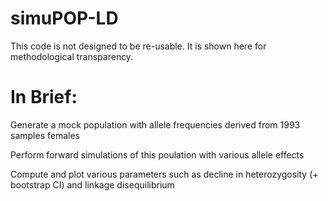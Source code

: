 # simuPOP-LD

This code is not designed to be re-usable. It is shown here for methodological transparency.

# In Brief:

Generate a mock population with allele frequencies derived from 1993 samples females

Perform forward simulations of this poulation with various allele effects

Compute and plot various parameters such as decline in heterozygosity (+ bootstrap CI) and linkage disequilibrium
